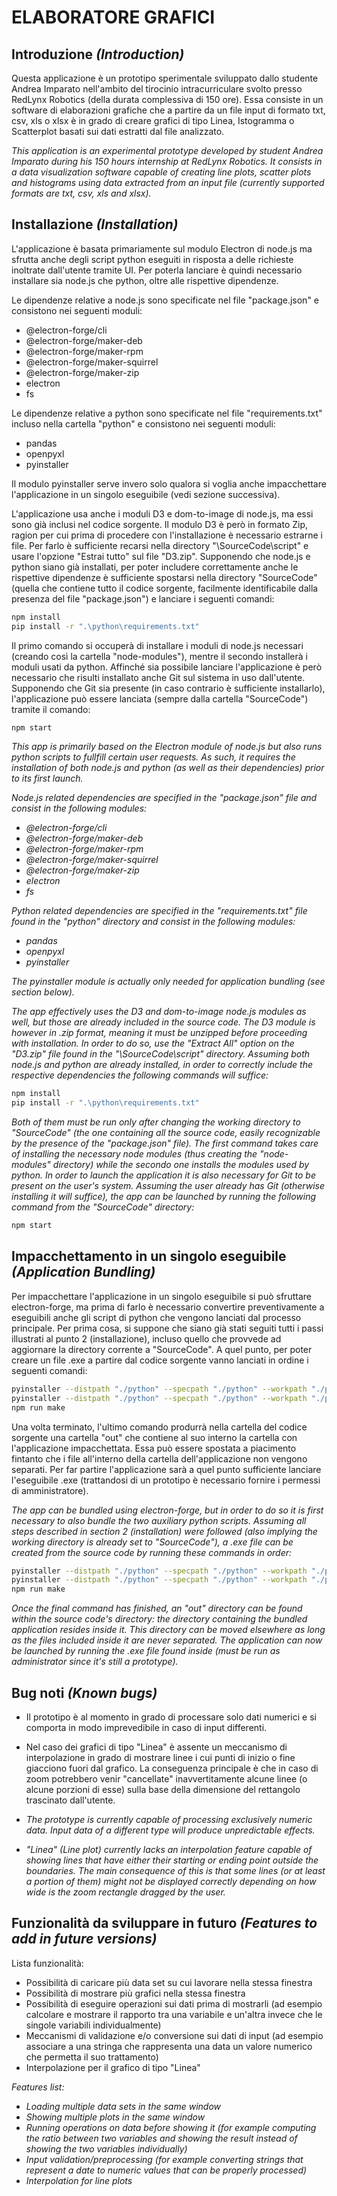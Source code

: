# ELABORATORE GRAFICI

## Introduzione _(Introduction)_

Questa applicazione è un prototipo sperimentale sviluppato dallo studente Andrea Imparato nell'ambito del tirocinio intracurriculare svolto presso RedLynx Robotics (della durata complessiva di 150 ore). Essa consiste in un software di elaborazioni grafiche che a partire da un file input di formato txt, csv, xls o xlsx è in grado di creare grafici di tipo Linea, Istogramma o Scatterplot basati sui dati estratti dal file analizzato.


_This application is an experimental prototype developed by student Andrea Imparato during his 150 hours internship at RedLynx Robotics. It consists in a data visualization software capable of creating line plots, scatter plots and histograms using data extracted from an input file (currently supported formats are txt, csv, xls and xlsx)._

## Installazione _(Installation)_

L'applicazione è basata primariamente sul modulo Electron di node.js ma sfrutta anche degli script python eseguiti in risposta a delle richieste inoltrate dall'utente tramite UI. Per poterla lanciare è quindi necessario installare sia node.js che python, oltre alle rispettive dipendenze.

Le dipendenze relative a node.js sono specificate nel file "package.json" e consistono nei seguenti moduli:

- @electron-forge/cli
- @electron-forge/maker-deb
- @electron-forge/maker-rpm
- @electron-forge/maker-squirrel
- @electron-forge/maker-zip
- electron
- fs

Le dipendenze relative a python sono specificate nel file "requirements.txt" incluso nella cartella "python" e consistono nei seguenti moduli:

- pandas
- openpyxl
- pyinstaller

Il modulo pyinstaller serve invero solo qualora si voglia anche impacchettare l'applicazione in un singolo eseguibile (vedi sezione successiva).

L'applicazione usa anche i moduli D3 e dom-to-image di node.js, ma essi sono già inclusi nel codice sorgente. Il modulo D3 è però in formato Zip, ragion per cui prima di procedere con l'installazione è necessario estrarne i file. Per farlo è sufficiente recarsi nella directory "\SourceCode\script\" e usare l'opzione "Estrai tutto" sul file "D3.zip". Supponendo che node.js e python siano già installati, per poter includere correttamente anche le rispettive dipendenze è sufficiente spostarsi nella directory "SourceCode" (quella che contiene tutto il codice sorgente, facilmente identificabile dalla presenza del file "package.json") e lanciare i seguenti comandi:

```bash
npm install
pip install -r ".\python\requirements.txt"
```

Il primo comando si occuperà di installare i moduli di node.js necessari (creando così la cartella "node-modules"), mentre il secondo installerà i moduli usati da python. Affinché sia possibile lanciare l'applicazione è però necessario che risulti installato anche Git sul sistema in uso dall'utente. Supponendo che Git sia presente (in caso contrario è sufficiente installarlo), l'applicazione può essere lanciata (sempre dalla cartella "SourceCode") tramite il comando:

```bash
npm start
```


_This app is primarily based on the Electron module of node.js but also runs python scripts to fullfill certain user requests. As such, it requires the installation of both node.js and python (as well as their dependencies) prior to its first launch._

_Node.js related dependencies are specified in the "package.json" file and consist in the following modules:_

- _@electron-forge/cli_
- _@electron-forge/maker-deb_
- _@electron-forge/maker-rpm_
- _@electron-forge/maker-squirrel_
- _@electron-forge/maker-zip_
- _electron_
- _fs_

_Python related dependencies are specified in the "requirements.txt" file found in the "python" directory and consist in the following modules:_

- _pandas_
- _openpyxl_
- _pyinstaller_

_The pyinstaller module is actually only needed for application bundling (see section below)._

_The app effectively uses the D3 and dom-to-image node.js modules as well, but those are already included in the source code. The D3 module is however in .zip format, meaning it must be unzipped before proceeding with installation. In order to do so, use the "Extract All" option on the "D3.zip" file found in the "\SourceCode\script\" directory. Assuming both node.js and python are already installed, in order to correctly include the respective dependencies the following commands will suffice:_

```bash
npm install
pip install -r ".\python\requirements.txt"
```

_Both of them must be run only after changing the working directory to "SourceCode" (the one containing all the source code, easily recognizable by the presence of the "package.json" file). The first command takes care of installing the necessary node modules (thus creating the "node-modules" directory) while the secondo one installs the modules used by python. In order to launch the application it is also necessary for Git to be present on the user's system. Assuming the user already has Git (otherwise installing it will suffice), the app can be launched by running the following command from the "SourceCode" directory:_

```bash
npm start
```

## Impacchettamento in un singolo eseguibile _(Application Bundling)_

Per impacchettare l'applicazione in un singolo eseguibile si può sfruttare electron-forge, ma prima di farlo è necessario convertire preventivamente a eseguibili anche gli script di python che vengono lanciati dal processo principale. Per prima cosa, si suppone che siano già stati seguiti tutti i passi illustrati al punto 2 (installazione), incluso quello che provvede ad aggiornare la directory corrente a "SourceCode". A quel punto, per poter creare un file .exe a partire dal codice sorgente vanno lanciati in ordine i seguenti comandi:

```bash
pyinstaller --distpath "./python" --specpath "./python" --workpath "./python/build" -F "./python/DataLoader.py"
pyinstaller --distpath "./python" --specpath "./python" --workpath "./python/build" -F "./python/DataProcessor.py"
npm run make
```

Una volta terminato, l'ultimo comando produrrà nella cartella del codice sorgente una cartella "out" che contiene al suo interno la cartella con l'applicazione impacchettata. Essa può essere spostata a piacimento fintanto che i file all'interno della cartella dell'applicazione non vengono separati. Per far partire l'applicazione sarà a quel punto sufficiente lanciare l'eseguibile .exe (trattandosi di un prototipo è necessario fornire i permessi di amministratore).


_The app can be bundled using electron-forge, but in order to do so it is first necessary to also bundle the two auxiliary python scripts. Assuming all steps described in section 2 (installation) were followed (also implying the working directory is already set to "SourceCode"), a .exe file can be created from the source code by running these commands in order:_

```bash
pyinstaller --distpath "./python" --specpath "./python" --workpath "./python/build" -F "./python/DataLoader.py"
pyinstaller --distpath "./python" --specpath "./python" --workpath "./python/build" -F "./python/DataProcessor.py"
npm run make
```

_Once the final command has finished, an "out" directory can be found within the source code's directory: the directory containing the bundled application resides inside it. This directory can be moved elsewhere as long as the files included inside it are never separated. The application can now be launched by running the .exe file found inside (must be run as administrator since it's still a prototype)._

## Bug noti _(Known bugs)_

- Il prototipo è al momento in grado di processare solo dati numerici e si comporta in modo imprevedibile in caso di input differenti.
- Nel caso dei grafici di tipo "Linea" è assente un meccanismo di interpolazione in grado di mostrare linee i cui punti
di inizio o fine giacciono fuori dal grafico. La conseguenza principale è che in caso di zoom potrebbero venir "cancellate" inavvertitamente alcune linee (o alcune porzioni di esse) sulla base della dimensione del rettangolo trascinato dall'utente.


- _The prototype is currently capable of processing exclusively numeric data. Input data of a different type will produce unpredictable effects._
- _"Linea" (Line plot) currently lacks an interpolation feature capable of showing lines that have either their starting or ending point outside the boundaries. The main consequence of this is that some lines (or at least a portion of them) might not be displayed correctly depending on how wide is the zoom rectangle dragged by the user._

## Funzionalità da sviluppare in futuro _(Features to add in future versions)_

Lista funzionalità:
- Possibilità di caricare più data set su cui lavorare nella stessa finestra
- Possibilità di mostrare più grafici nella stessa finestra
- Possibilità di eseguire operazioni sui dati prima di mostrarli (ad esempio calcolare e mostrare il rapporto tra una variabile e un'altra invece che le singole variabili individualmente)
- Meccanismi di validazione e/o conversione sui dati di input (ad esempio associare a una stringa che rappresenta una data
un valore numerico che permetta il suo trattamento)
- Interpolazione per il grafico di tipo "Linea"

_Features list:_
- _Loading multiple data sets in the same window_
- _Showing multiple plots in the same window_
- _Running operations on data before showing it (for example computing the ratio between two variables and showing the result instead of showing the two variables individually)_
- _Input validation/preprocessing (for example converting strings that represent a date to numeric values that can be properly processed)_
- _Interpolation for line plots_
